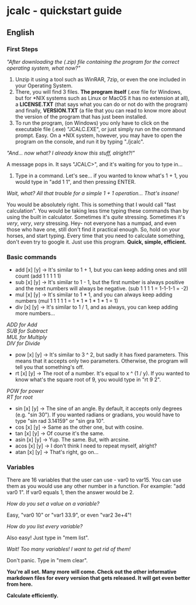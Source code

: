 # jcalc - quickstart guide

## English

### First Steps

*"After downloading the (.zip) file containing the program for the correct operating system, what now?"*
1. Unzip it using a tool such as WinRAR, 7zip, or even the one included in your Operating System.
2. There, you will find 3 files. **The program itself** (.exe file for Windows, but for \*NIX systems such as Linux or MacOS it has no extension at all), a **LICENSE.TXT** (that says what you can do or not do with the program) and finally, **VERSION.TXT** (a file that you can read to know more about the version of the program that has just been installed.
3. To run the program, (on Windows) you only have to click on the executable file (.exe) "JCALC.EXE", or just simply run on the command prompt. Easy. On a *NIX system, however, you may have to open the program on the console, and run it by typing "./jcalc".

*"And... now what? I already know this stuff, alright?!"*

A message pops in. It says "JCALC>", and it's waiting for you to type in...

1. Type in a command. Let's see... if you wanted to know what's 1 + 1, you would type in "add 1 1", and then pressing ENTER.

*Wait, what? All that trouble for a simple 1 + 1 operation... That's insane!*

You would be absolutely right. This is something that I would call "fast calculation". You would be taking less time typing these commands than by using the built in calculator. Sometimes it's *quite* stressing. Sometimes it's *very*, *very*, *very* stressing. Hey- not everyone has a numpad, and even those who have one, still don't find it practical enough. So, hold on your horses, and start typing. Every time that you need to calculate something, don't even try to google it. Just use this program. **Quick, simple, efficient.**

### Basic commands

- add [x] [y] -> It's similar to 1 + 1, but you can keep adding ones and still count (add 1 1 1 1 1)
- sub [x] [y] -> It's similar to 1 - 1, but the first number is always positive and the next numbers will always be negative. (sub 1 1 1 1 = 1-1-1-1 = -2)
- mul [x] [y] -> It's similar to 1 * 1, and you can always keep adding numbers (mul 1 1 1 1 1 = 1 * 1 * 1 * 1 * 1 = 1)
- div [x] [y] -> It's similar to 1 / 1, and as always, you can keep adding more numbers...
  
*ADD for Add*  
*SUB for Subtract*  
*MUL for Multiply*  
*DIV for Divide*  
  
- pow [x] [y] -> It's similar to 3 ^ 2, but sadly it has fixed parameters. This means that it accepts only two parameters. Otherwise, the program will tell you that something's off.
- rt [x] [y] -> The root of a number. It's equal to x ^ (1 / y). If you wanted to know what's the square root of 9, you would type in "rt 9 2".
  
*POW for power*  
*RT for root*  
  
- sin [x] [y] -> The sine of an angle. By default, it accepts only degrees (e.g. "sin 30"). If you wanted radians or gradians, you would have to type "sin rad 3.14159" or "sin gra 10".
- cos [x] [y] -> Same as the other one, but with cosine.
- tan [x] [y] -> Of course it's the same.
- asin [x] [y] -> Yup. The same. But, with arcsine.
- acos [x] [y] -> I don't think I need to repeat myself, alright?
- atan [x] [y] -> That's right, go on...

### Variables
There are 16 variables that the user can use - var0 to var15. You can use them as you would use any other number in a function. For example: "add var0 1". If var0 equals 1, then the answer would be 2.

*How do you set a value on a variable?*

Easy, "var0 10" or "var1 33.9", or even "var2 3e+4"!
  
  
*How do you list every variable?*

Also easy! Just type in "mem list".
  
  
*Wait! Too many variables! I want to get rid of them!*

Don't panic. Type in "mem clear".
  
  
**You're all set. Many more will come. Check out the other informative markdown files for every version that gets released. It will get even better from here.**  
  
**Calculate efficiently.**  

